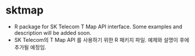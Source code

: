 # sktmap
- R package for SK Telecom T Map API interface. Some examples and description will be added soon.
- SK Telecom의 T Map API 를 사용하기 위한 R 패키지 파일. 예제와 설명이 후에 추가될 예정임.

